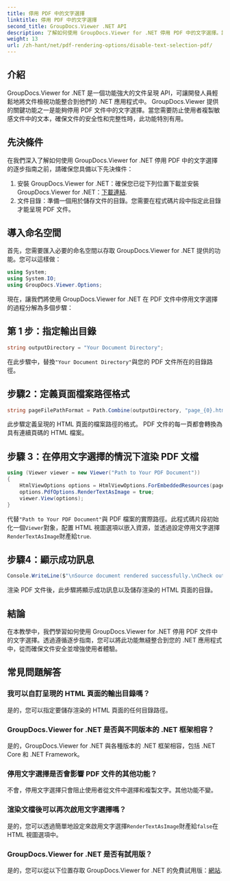 ```yaml
---
title: 停用 PDF 中的文字選擇
linktitle: 停用 PDF 中的文字選擇
second_title: GroupDocs.Viewer .NET API
description: 了解如何使用 GroupDocs.Viewer for .NET 停用 PDF 中的文字選擇。請按照我們的逐步指南進行無縫整合。
weight: 13
url: /zh-hant/net/pdf-rendering-options/disable-text-selection-pdf/
---
```

## 介紹
GroupDocs.Viewer for .NET 是一個功能強大的文件呈現 API，可讓開發人員輕鬆地將文件檢視功能整合到他們的 .NET 應用程式中。 GroupDocs.Viewer 提供的關鍵功能之一是能夠停用 PDF 文件中的文字選擇。當您需要防止使用者複製敏感文件中的文本，確保文件的安全性和完整性時，此功能特別有用。
## 先決條件
在我們深入了解如何使用 GroupDocs.Viewer for .NET 停用 PDF 中的文字選擇的逐步指南之前，請確保您具備以下先決條件：
1. 安裝 GroupDocs.Viewer for .NET：確保您已從下列位置下載並安裝 GroupDocs.Viewer for .NET：[下載連結](https://releases.groupdocs.com/viewer/net/).
2. 文件目錄：準備一個用於儲存文件的目錄。您需要在程式碼片段中指定此目錄才能呈現 PDF 文件。

## 導入命名空間
首先，您需要匯入必要的命名空間以存取 GroupDocs.Viewer for .NET 提供的功能。您可以這樣做：

```csharp
using System;
using System.IO;
using GroupDocs.Viewer.Options;
```

現在，讓我們將使用 GroupDocs.Viewer for .NET 在 PDF 文件中停用文字選擇的過程分解為多個步驟：
## 第 1 步：指定輸出目錄
```csharp
string outputDirectory = "Your Document Directory";
```
在此步驟中，替換`"Your Document Directory"`與您的 PDF 文件所在的目錄路徑。
## 步驟2：定義頁面檔案路徑格式
```csharp
string pageFilePathFormat = Path.Combine(outputDirectory, "page_{0}.html");
```
此步驟定義呈現的 HTML 頁面的檔案路徑的格式。 PDF 文件的每一頁都會轉換為具有連續頁碼的 HTML 檔案。
## 步驟 3：在停用文字選擇的情況下渲染 PDF 文檔
```csharp
using (Viewer viewer = new Viewer("Path to Your PDF Document"))
{
    HtmlViewOptions options = HtmlViewOptions.ForEmbeddedResources(pageFilePathFormat);
    options.PdfOptions.RenderTextAsImage = true;
    viewer.View(options);
}
```
代替`"Path to Your PDF Document"`與 PDF 檔案的實際路徑。此程式碼片段初始化一個`Viewer`對象，配置 HTML 視圖選項以嵌入資源，並透過設定停用文字選擇`RenderTextAsImage`財產給`true`.
## 步驟4：顯示成功訊息
```csharp
Console.WriteLine($"\nSource document rendered successfully.\nCheck output in {outputDirectory}.");
```
渲染 PDF 文件後，此步驟將顯示成功訊息以及儲存渲染的 HTML 頁面的目錄。

## 結論
在本教學中，我們學習如何使用 GroupDocs.Viewer for .NET 停用 PDF 文件中的文字選擇。透過遵循逐步指南，您可以將此功能無縫整合到您的 .NET 應用程式中，從而確保文件安全並增強使用者體驗。
## 常見問題解答
### 我可以自訂呈現的 HTML 頁面的輸出目錄嗎？
是的，您可以指定要儲存渲染的 HTML 頁面的任何目錄路徑。
### GroupDocs.Viewer for .NET 是否與不同版本的 .NET 框架相容？
是的，GroupDocs.Viewer for .NET 與各種版本的 .NET 框架相容，包括 .NET Core 和 .NET Framework。
### 停用文字選擇是否會影響 PDF 文件的其他功能？
不會，停用文字選擇只會阻止使用者從文件中選擇和複製文字。其他功能不變。
### 渲染文檔後可以再次啟用文字選擇嗎？
是的，您可以透過簡單地設定來啟用文字選擇`RenderTextAsImage`財產給`false`在 HTML 視圖選項中。
### GroupDocs.Viewer for .NET 是否有試用版？
是的，您可以從以下位置存取 GroupDocs.Viewer for .NET 的免費試用版：[網站](https://releases.groupdocs.com/).